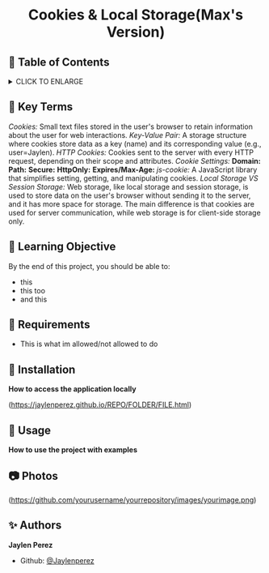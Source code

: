 # <p align="center">Cookies & Local Storage(Max's Version)</p>

## :bookmark: Table of Contents
<details>
        <summary>
        CLICK TO ENLARGE
        </summary>
        :memo: <a href="#key-terms">Key Terms</a>
        <br>
        :school: <a href="#learning objective">Learning Objective</a>
        <br>
        :floppy_disk: <a href="#requirements">Requirements</a>
        <br>
        :wrench: <a href="#installation">Installation</a>
        <br>
        :calling: <a href="#usage">Usage</a>
        <br>
        :camera: <a href="#pictures">Pictures</a>
        <br>
        :alien: <a href="#authors">Authors</a>
</details>

## :memo: <span id="key-terms">Key Terms</span>
*Cookies:* Small text files stored in the user's browser to retain information about the user for web interactions.
*Key-Value Pair:*  A storage structure where cookies store data as a key (name) and its corresponding value (e.g., user=Jaylen).
*HTTP Cookies:* Cookies sent to the server with every HTTP request, depending on their scope and attributes.
*Cookie Settings:* 
    **Domain:**
    **Path:**
    **Secure:**
    **HttpOnly:**
    **Expires/Max-Age:**
*js-cookie:* A JavaScript library that simplifies setting, getting, and manipulating cookies.
*Local Storage VS Session Storage:* Web storage, like local storage and session storage, is used to store data on the user's browser without sending it to the server, and it has more space for storage. The main difference is that cookies are used for server communication, while web storage is for client-side storage only.
## :school: <span id="learning objective">Learning Objective</span>

By the end of this project, you should be able to:

* this
* this too
* and this
## :floppy_disk: <span id="requirements">Requirements</span>

* This is what im allowed/not allowed to do

## :wrench: <span id="installation">Installation</span>

**How to access the application locally**

(https://jaylenperez.github.io/REPO/FOLDER/FILE.html)

## :calling: <spam id="usage">Usage</span>

**How to use the project with examples**

## :camera: <span id="photos">Photos</span>

(https://github.com/yourusername/yourrepository/images/yourimage.png)

## :sparkles: <span id="authors">Authors</span>

**Jaylen Perez**
- Github: [@Jaylenperez](https://github.com/Jaylenperez)